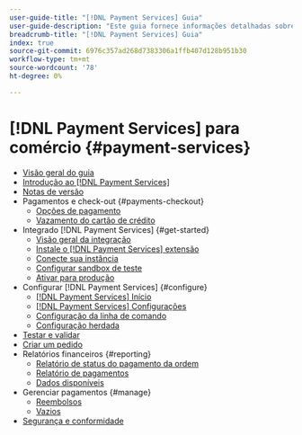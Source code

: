 ```yaml
---
user-guide-title: "[!DNL Payment Services] Guia"
user-guide-description: "Este guia fornece informações detalhadas sobre instalação e configuração [!DNL Payment Services] para seu [!DNL Adobe Commerce] ou [!DNL Magento Open Source] armazenar."
breadcrumb-title: "[!DNL Payment Services] Guia"
index: true
source-git-commit: 6976c357ad268d7383306a1ffb407d128b951b30
workflow-type: tm+mt
source-wordcount: '78'
ht-degree: 0%

---
```



# [!DNL Payment Services] para comércio {#payment-services}

- [Visão geral do guia](guide-overview.md)
- [Introdução ao [!DNL Payment Services]](overview.md)
- [Notas de versão](release-notes.md)
- Pagamentos e check-out {#payments-checkout}
   - [Opções de pagamento](payments-options.md)
   - [Vazamento do cartão de crédito](vaulting.md)
- Integrado [!DNL Payment Services] {#get-started}
   - [Visão geral da integração](onboard.md)
   - [Instale o [!DNL Payment Services] extensão](install.md)
   - [Conecte sua instância](connect.md)
   - [Configurar sandbox de teste](sandbox.md)
   - [Ativar para produção](production.md)
- Configurar [!DNL Payment Services] {#configure}
   - [[!DNL Payment Services] Início](payments-home.md)
   - [[!DNL Payment Services] Configurações](settings.md)
   - [Configuração da linha de comando](configure-cli.md)
   - [Configuração herdada](configure-admin.md)
- [Testar e validar](test-validate.md)
- [Criar um pedido](create-order.md)
- Relatórios financeiros {#reporting}
   - [Relatório de status do pagamento da ordem](order-payment-status.md)
   - [Relatório de pagamentos](payouts.md)
   - [Dados disponíveis](data.md)
- Gerenciar pagamentos {#manage}
   - [Reembolsos](refunds.md)
   - [Vazios](voids.md)
- [Segurança e conformidade](security.md)
